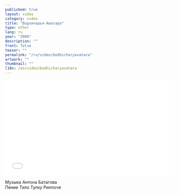 ```yaml
---
published: true
layout: video
category: video
title: "Бодхичарья-Аватара"
type: other
lang: ru
year: "2009"
description: ""
front: false
teaser: ""
permalink: "/ru/video/bodhicharyavatara"
artwork: ""
thumbnail: ""
l10n: /en/video/bodhicharyavatara
---
```


<iframe width="560" height="315" src="//www.youtube.com/embed/6nb1ajpi-JE" frameborder="0" allowfullscreen></iframe>

Музыка Антона Батагова  
Пение Тэло Тулку Ринпоче